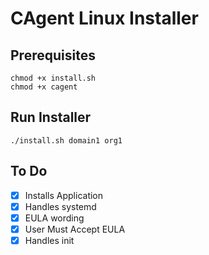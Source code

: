 # CAgent Linux Installer

## Prerequisites
```
chmod +x install.sh
chmod +x cagent
```

## Run Installer
```
./install.sh domain1 org1
```

## To Do

- [x] Installs Application
- [x] Handles systemd
- [x] EULA wording
- [x] User Must Accept EULA
- [x] Handles init
